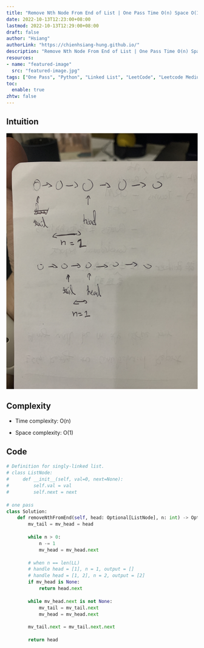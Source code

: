 ```yaml
---
title: "Remove Nth Node From End of List | One Pass Time O(n) Space O(1) Solution Illustration"
date: 2022-10-13T12:23:00+08:00
lastmod: 2022-10-13T12:29:00+08:00
draft: false
author: "Hsiang"
authorLink: "https://chienhsiang-hung.github.io/"
description: "Remove Nth Node From End of List | One Pass Time O(n) Space O(1) Solution Illustration"
resources:
- name: "featured-image"
  src: "featured-image.jpg"
tags: ["One Pass", "Python", "Linked List", "LeetCode", "Leetcode Medium"]
toc:
  enable: true
zhtw: false
---
```

## Intuition
![Remove Nth Node From End of List](featured-image.jpg "Remove Nth Node From End of List")

## Complexity
- Time complexity: O(n)
<!-- Add your time complexity here, e.g. $$O(n)$$ -->

- Space complexity: O(1)
<!-- Add your space complexity here, e.g. $$O(n)$$ -->

## Code
```python
# Definition for singly-linked list.
# class ListNode:
#     def __init__(self, val=0, next=None):
#         self.val = val
#         self.next = next

# one pass
class Solution:
    def removeNthFromEnd(self, head: Optional[ListNode], n: int) -> Optional[ListNode]:
        mv_tail = mv_head = head
        
        while n > 0:
            n -= 1
            mv_head = mv_head.next

        # when n == len(LL)
        # handle head = [1], n = 1, output = []
        # handle head = [1, 2], n = 2, output = [2]
        if mv_head is None:
            return head.next

        while mv_head.next is not None:
            mv_tail = mv_tail.next
            mv_head = mv_head.next
            
        mv_tail.next = mv_tail.next.next

        return head
        

             
            

```